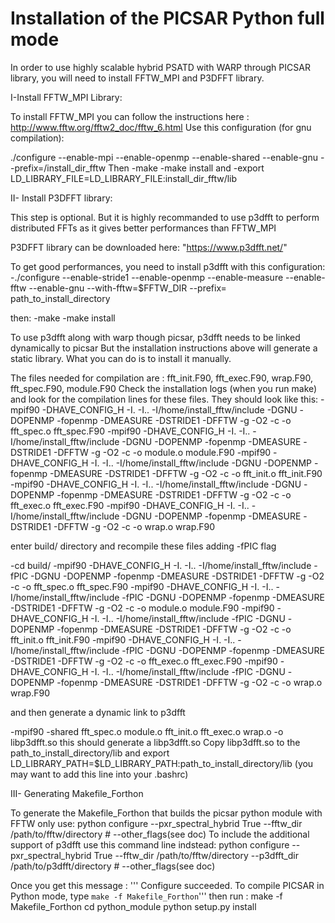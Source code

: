 # **Installation of the PICSAR Python full mode**

In order to use highly scalable hybrid PSATD with WARP through PICSAR library, 
you will need to install FFTW_MPI and P3DFFT library.


I-Install FFTW_MPI Library:

To install FFTW_MPI you can follow the instructions here :
http://www.fftw.org/fftw2_doc/fftw_6.html
Use this configuration (for gnu compilation):

./configure --enable-mpi --enable-openmp --enable-shared --enable-gnu --prefix=/install_dir_fftw
Then
-make
-make install
and
-export LD_LIBRARY_FILE=LD_LIBRARY_FILE:install_dir_fftw/lib

II- Install P3DFFT library:


This step is optional.
But it is highly recommanded to use p3dfft to perform distributed FFTs as it gives better performances than FFTW_MPI

P3DFFT library can be downloaded here:
"https://www.p3dfft.net/"




To get good performances, you need to install p3dfft with this configuration:
-./configure --enable-stride1 --enable-openmp --enable-measure --enable-fftw --enable-gnu --with-fftw=$FFTW_DIR --prefix= path_to_install_directory

then:
-make
-make install

To use p3dfft along with warp though picsar, p3dfft needs to be linked dynamically to picsar
But the installation instructions above will generate a static library.
What you can do is to install it manually.

The files needed for compilation are : 
   fft_init.F90, fft_exec.F90, wrap.F90, fft_spec.F90, module.F90
Check the installation logs (when you run make) and look for the compilation lines for these files.
They should look like this:
-mpif90 -DHAVE_CONFIG_H -I. -I.. -I/home/install_fftw/include   -DGNU -DOPENMP -fopenmp -DMEASURE -DSTRIDE1 -DFFTW -g -O2 -c -o fft_spec.o fft_spec.F90
-mpif90 -DHAVE_CONFIG_H -I. -I.. -I/home/install_fftw/include   -DGNU -DOPENMP -fopenmp -DMEASURE -DSTRIDE1 -DFFTW -g -O2 -c -o module.o module.F90
-mpif90 -DHAVE_CONFIG_H -I. -I.. -I/home/install_fftw/include   -DGNU -DOPENMP -fopenmp -DMEASURE -DSTRIDE1 -DFFTW -g -O2 -c -o fft_init.o fft_init.F90
-mpif90 -DHAVE_CONFIG_H -I. -I.. -I/home/install_fftw/include   -DGNU -DOPENMP -fopenmp -DMEASURE -DSTRIDE1 -DFFTW -g -O2 -c -o fft_exec.o fft_exec.F90
-mpif90 -DHAVE_CONFIG_H -I. -I.. -I/home/install_fftw/include   -DGNU -DOPENMP -fopenmp -DMEASURE -DSTRIDE1 -DFFTW -g -O2 -c -o wrap.o wrap.F90

enter build/ directory and recompile these files adding -fPIC flag

-cd build/
-mpif90 -DHAVE_CONFIG_H -I. -I.. -I/home/install_fftw/include -fPIC  -DGNU -DOPENMP -fopenmp -DMEASURE -DSTRIDE1 -DFFTW -g -O2 -c -o fft_spec.o fft_spec.F90
-mpif90 -DHAVE_CONFIG_H -I. -I.. -I/home/install_fftw/include -fPIC  -DGNU -DOPENMP -fopenmp -DMEASURE -DSTRIDE1 -DFFTW -g -O2 -c -o module.o module.F90
-mpif90 -DHAVE_CONFIG_H -I. -I.. -I/home/install_fftw/include -fPIC  -DGNU -DOPENMP -fopenmp -DMEASURE -DSTRIDE1 -DFFTW -g -O2 -c -o fft_init.o fft_init.F90
-mpif90 -DHAVE_CONFIG_H -I. -I.. -I/home/install_fftw/include -fPIC  -DGNU -DOPENMP -fopenmp -DMEASURE -DSTRIDE1 -DFFTW -g -O2 -c -o fft_exec.o fft_exec.F90
-mpif90 -DHAVE_CONFIG_H -I. -I.. -I/home/install_fftw/include -fPIC  -DGNU -DOPENMP -fopenmp -DMEASURE -DSTRIDE1 -DFFTW -g -O2 -c -o wrap.o wrap.F90

and then generate a dynamic link to p3dfft

-mpif90 -shared  fft_spec.o module.o fft_init.o fft_exec.o wrap.o -o libp3dfft.so
this should generate a libp3dfft.so
Copy libp3dfft.so to the path_to_install_directory/lib
and 
export LD_LIBRARY_PATH=$LD_LIBRARY_PATH:path_to_install_directory/lib (you may want to add this line into your .bashrc)





III- Generating Makefile_Forthon

To generate the Makefile_Forthon that builds the picsar python module with FFTW only use: 
python configure --pxr_spectral_hybrid True --fftw_dir /path/to/fftw/directory # --other_flags(see doc)
To include the additional support of p3dfft use this command line indstead:
python configure --pxr_spectral_hybrid True --fftw_dir /path/to/fftw/directory --p3dfft_dir /path/to/p3dfft/directory # --other_flags(see doc)

Once you get this message :
''' Configure succeeded.
To compile PICSAR in Python mode, type `make -f Makefile_Forthon`'''
then run : 
make -f Makefile_Forthon
cd  python_module
python setup.py install






